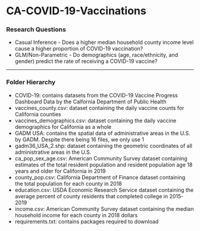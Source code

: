 # CA-COVID-19-Vaccinations

### Research Questions
- Casual Inference - Does a higher median household county income level cause a higher proportion of COVID-19 vaccination?
- GLM/Non-Parametric - Do demographics (age, race/ethnicity, and gender) predict the rate of receiving a COVID-19 vaccine?
___
### Folder Hierarchy
- COVID-19: contains datasets from the COVID-19 Vaccine Progress Dashboard Data by the Calfornia Department of Public Health
- vaccines_county.csv: dataset containing the daily vaccine counts for California counties
- vaccines_demographics.csv: dataset containing the daily vaccine demographics for California as a whole
- GADM USA: contains the spatial data of administrative areas in the U.S. by GADM. Despite there being 16 files, we only use 1
- gadm36_USA_2.shp: dataset containing the geometric coordinates of all administrative areas in the U.S.
- ca_pop_sex_age.csv: American Community Survey dataset containing estimates of the total resident population and resident population age 18 years and older for California in 2019
- county_pop.csv: California Department of Finance dataset containing the total population for each county in 2018
- education.csv: USDA Economic Research Service dataset containing the average percent of county residents that completed college in 2015-2019
- income.csv: American Community Survey dataset containing the median household income for each county in 2018 dollars
- requirements.txt: contains packages required to download
